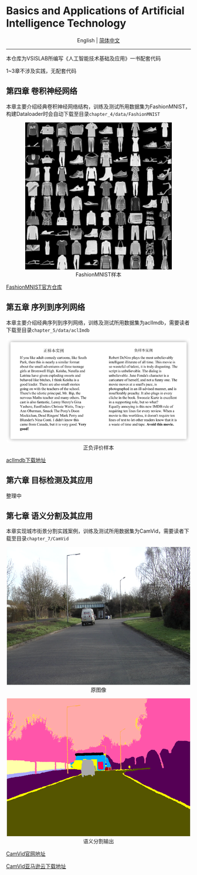 # Basics and Applications of Artificial Intelligence Technology

<div align="center">

English | [简体中文](./README.md)

</div>

---

本仓库为VSISLAB所编写《人工智能技术基础及应用》一书配套代码

1~3章不涉及实践，无配套代码

## 第四章 卷积神经网络

本章主要介绍经典卷积神经网络结构，训练及测试所用数据集为FashionMNIST，构建Dataloader时会自动下载至目录`chapter_4/data/FashionMNIST`

<div align="center">
  <p>
    <img src="doc/imgs/Fashion-MNIST-dataset.png" width="400">
    <br/>
    FashionMNIST样本
  </p>
</div>


[FashionMNIST官方仓库](https://github.com/zalandoresearch/fashion-mnist)


## 第五章 序列到序列网络

本章主要介绍经典序列到序列网络，训练及测试所用数据集为aclImdb，需要读者下载至目录`chapter_5/data/aclImdb`

<div align="center">
    <p>
      <img src="doc/imgs/aclImdb.png" style="text-align:center" width="500">
      <br/>
      正负评价样本
    </p>
</div>


[aclImdb下载地址](http://ai.stanford.edu/~amaas/data/sentiment/aclImdb_v1.tar.gz)

## 第六章 目标检测及其应用

整理中

## 第七章 语义分割及其应用

本章实现城市街景分割实践案例，训练及测试所用数据集为CamVid，需要读者下载至目录`chapter_7/CamVid`

<div align="center">
  <p>
    <img src="doc/imgs/CamVid_0006R0_f01260.png" style="text-align:center" width="500">
    <br/>
    原图像
  </p>
</div>


<div align="center">
  <p>
    <img src="doc/imgs/CamVid_0006R0_f01260_P.png" style="text-align:center" width="500">
    <br/>
    语义分割输出
  </p>
</div>

[CamVid官网地址](http://mi.eng.cam.ac.uk/research/projects/VideoRec/CamVid/)

[CamVid亚马逊云下载地址](https://s3.amazonaws.com/fast-ai-imagelocal/camvid.tgz)